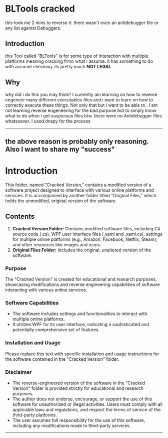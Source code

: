 # BLTools cracked
this took me 2 mins to reverse it. there wasn't even an antidebugger file or any list against Debuggers.

## Introduction
this Tool called "BLTools" is for some type of interaction with multiple platforms meaning cracking frmo what i assume. it has something to do with account checking.
its pretty much **NOT LEGAL**

## Why
why did i do this you may think?
I currently am learning on how to reverse engeneer many different executables files and i want to learn on how to correctly execute these things. Not only that but i want to be able to . I am not learning reverse engeneering for the bad purpose but to simply know what to do when i get suspicious files
btw. there were no Antidebugger files whatsoever. I used dnspy for the process

---
the above reason is probably only reasoning. Also I want to share my "success"
---

# Introduction
This folder, named "Cracked Version," contains a modified version of a software project designed to interface with various online platforms and services. It is accompanied by another folder titled "Original Files," which holds the unmodified, original version of the software.

## Contents
1. **Cracked Version Folder:** Contains modified software files, including C# source code (.cs), WPF user interface files (.xaml and .xaml.cs), settings for multiple online platforms (e.g., Amazon, Facebook, Netflix, Steam), and other resources like images and icons.
2. **Original Files Folder:** Includes the original, unaltered version of the software.

### Purpose
The "Cracked Version" is created for educational and research purposes, showcasing modifications and reverse engineering capabilities of software interacting with various online services.

### Software Capabilities
- The software includes settings and functionalities to interact with multiple online platforms.
- It utilizes WPF for its user interface, indicating a sophisticated and potentially comprehensive set of features.

### Installation and Usage
Please replace this text with specific installation and usage instructions for the software contained in the "Cracked Version" folder.

### Disclaimer
- The reverse-engineered version of the software in the "Cracked Version" folder is provided strictly for educational and research purposes.
- The author does not endorse, encourage, or support the use of this software for unauthorized or illegal activities. Users must comply with all applicable laws and regulations, and respect the terms of service of the third-party platforms.
- The user assumes full responsibility for the use of this software, including any modifications made to third-party services.

---
